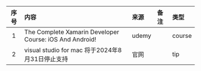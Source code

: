 | 序号  | 内容                                                                                                                                             | 来源       | 备注                                                                                                                                                                       | 类型      |
|:---:|:-------------------|:---------|:-----------------------------------|:--------|
|1|The Complete Xamarin Developer Course: iOS And Android! | udemy |  | course |
|2| visual studio for mac 将于2024年8月31日停止支持 | 官网 |  | tip |
